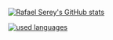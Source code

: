 [![Rafael Serey's GitHub stats](https://github-readme-stats.vercel.app/api?username=rafaelserey&theme=tokyonight)](https://github.com/anuraghazra/github-readme-stats)

[![used languages](https://github-readme-stats.vercel.app/api/top-langs/?username=rafaelserey&theme=tokyonight&exclude_repo=parktech,parktech-prolog&layout=compact&custom_title=Used%20languages&size_weight=0.1&count_weight=0.9&hide=Jupyter%20Notebook)](https://github.com/anuraghazra/github-readme-stats)
